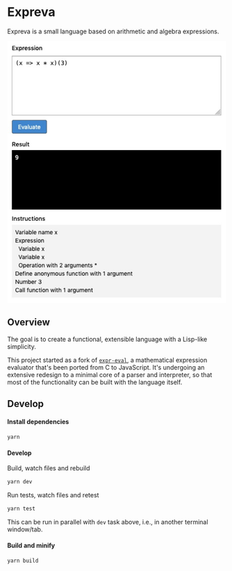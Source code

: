 # Expreva

Expreva is a small language based on arithmetic and algebra expressions.

![](screenshot.jpg)

## Overview

The goal is to create a functional, extensible language with a Lisp-like simplicity.

This project started as a fork of [`expr-eval`](https://github.com/silentmatt/expr-eval), a mathematical expression evaluator that's been ported from C to JavaScript.  It's undergoing an extensive redesign to a minimal core of a parser and interpreter, so that most of the functionality can be built with the language itself.

## Develop

#### Install dependencies

```sh
yarn
```

#### Develop

Build, watch files and rebuild

```sh
yarn dev
```

Run tests, watch files and retest

```sh
yarn test
```

This can be run in parallel with `dev` task above, i.e., in another terminal window/tab.

#### Build and minify

```sh
yarn build
```
